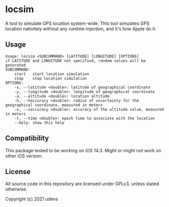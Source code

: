 # locsim
A tool to simulate GPS location system-wide. This tool simulates GPS location nativitely without any runtime injection, and it's how Apple do it.

## Usage

```
Usage: locsim <SUBCOMMAND> [LATITUDE] [LONGITUDE] [OPTIONS]
if LATITUDE and LONGITUDE not specified, random values will be generated
SUBCOMMAND:
	start	start location simulation
	stop	stop location simulation
OPTIONS:
	-x, --latitude <double>: latitude of geographical coordinate
	-y, --longitude <double>: longitude of geographical coordinate
	-a, --altitude <double>: location altitude
	-h, --haccuracy <double>: radius of uncertainty for the geographical coordinate, measured in meters
	-v, --vaccuracy <double>: accuracy of the altitude value, measured in meters
	-t, --time <double>: epoch time to associate with the location
	--help: show this help
```


## Compatibility
This package tested to be working on iOS 14.3. Might or might not work on other iOS version.

## License
All source code in this repository are licensed under GPLv3, unless stated otherwise.

Copyright (c) 2021 udevs